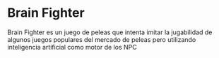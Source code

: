 # Brain Fighter
Brain Fighter es un juego de peleas que intenta imitar la jugabilidad de algunos juegos populares del mercado de peleas pero utilizando inteligencia artificial como motor de los NPC
